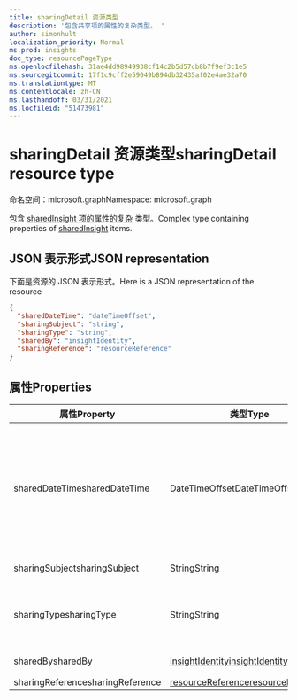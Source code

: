 ```yaml
---
title: sharingDetail 资源类型
description: '包含共享项的属性的复杂类型。 '
author: simonhult
localization_priority: Normal
ms.prod: insights
doc_type: resourcePageType
ms.openlocfilehash: 31ae4dd98949938cf14c2b5d57cb8b7f9ef3c1e5
ms.sourcegitcommit: 17f1c9cff2e59049b894db32435af02e4ae32a70
ms.translationtype: MT
ms.contentlocale: zh-CN
ms.lasthandoff: 03/31/2021
ms.locfileid: "51473981"
---
```

# <a name="sharingdetail-resource-type"></a><span data-ttu-id="35c78-103">sharingDetail 资源类型</span><span class="sxs-lookup"><span data-stu-id="35c78-103">sharingDetail resource type</span></span>

<span data-ttu-id="35c78-104">命名空间：microsoft.graph</span><span class="sxs-lookup"><span data-stu-id="35c78-104">Namespace: microsoft.graph</span></span>

<span data-ttu-id="35c78-105">包含 [sharedInsight 项的属性的复杂](insights-shared.md) 类型。</span><span class="sxs-lookup"><span data-stu-id="35c78-105">Complex type containing properties of [sharedInsight](insights-shared.md) items.</span></span> 

## <a name="json-representation"></a><span data-ttu-id="35c78-106">JSON 表示形式</span><span class="sxs-lookup"><span data-stu-id="35c78-106">JSON representation</span></span>
<span data-ttu-id="35c78-107">下面是资源的 JSON 表示形式。</span><span class="sxs-lookup"><span data-stu-id="35c78-107">Here is a JSON representation of the resource</span></span>
<!-- {
  "blockType": "resource",
  "optionalProperties": [

  ],
  "@odata.type": "microsoft.graph.sharingDetail"
}-->
```json
{
  "sharedDateTime": "dateTimeOffset",
  "sharingSubject": "string",
  "sharingType": "string",
  "sharedBy": "insightIdentity",
  "sharingReference": "resourceReference"
}
```

## <a name="properties"></a><span data-ttu-id="35c78-108">属性</span><span class="sxs-lookup"><span data-stu-id="35c78-108">Properties</span></span>

| <span data-ttu-id="35c78-109">属性</span><span class="sxs-lookup"><span data-stu-id="35c78-109">Property</span></span>              | <span data-ttu-id="35c78-110">类型</span><span class="sxs-lookup"><span data-stu-id="35c78-110">Type</span></span>          | <span data-ttu-id="35c78-111">说明</span><span class="sxs-lookup"><span data-stu-id="35c78-111">Description</span></span>  |
| -------------         |-----------    | -------------|
| <span data-ttu-id="35c78-112">sharedDateTime</span><span class="sxs-lookup"><span data-stu-id="35c78-112">sharedDateTime</span></span>        | <span data-ttu-id="35c78-113">DateTimeOffset</span><span class="sxs-lookup"><span data-stu-id="35c78-113">DateTimeOffset</span></span>| <span data-ttu-id="35c78-114">上次共享文件的日期和时间。</span><span class="sxs-lookup"><span data-stu-id="35c78-114">The date and time the file was last shared.</span></span> <span data-ttu-id="35c78-115">时间戳表示使用 ISO 8601 格式的日期和时间信息，并且始终处于 UTC 时间。</span><span class="sxs-lookup"><span data-stu-id="35c78-115">The timestamp represents date and time information using ISO 8601 format and is always in UTC time.</span></span> <span data-ttu-id="35c78-116">例如，2014 年 1 月 1 日午夜 UTC 如下所示：`2014-01-01T00:00:00Z`。</span><span class="sxs-lookup"><span data-stu-id="35c78-116">For example, midnight UTC on Jan 1, 2014 would look like this: `2014-01-01T00:00:00Z`.</span></span> <span data-ttu-id="35c78-117">只读。</span><span class="sxs-lookup"><span data-stu-id="35c78-117">Read-only.</span></span>  |
| <span data-ttu-id="35c78-118">sharingSubject</span><span class="sxs-lookup"><span data-stu-id="35c78-118">sharingSubject</span></span>        | <span data-ttu-id="35c78-119">String</span><span class="sxs-lookup"><span data-stu-id="35c78-119">String</span></span>          | <span data-ttu-id="35c78-120">与文档共享的主题。</span><span class="sxs-lookup"><span data-stu-id="35c78-120">The subject with which the document was shared.</span></span> |
| <span data-ttu-id="35c78-121">sharingType</span><span class="sxs-lookup"><span data-stu-id="35c78-121">sharingType</span></span>             | <span data-ttu-id="35c78-122">String</span><span class="sxs-lookup"><span data-stu-id="35c78-122">String</span></span>        | <span data-ttu-id="35c78-123">确定文档的共享方式，可通过"Link"、"Attachment"、"Group"、"Site"来表示。</span><span class="sxs-lookup"><span data-stu-id="35c78-123">Determines the way the document was shared, can be by a "Link", "Attachment", "Group", "Site".</span></span>     |
| <span data-ttu-id="35c78-124">sharedBy</span><span class="sxs-lookup"><span data-stu-id="35c78-124">sharedBy</span></span>                | [<span data-ttu-id="35c78-125">insightIdentity</span><span class="sxs-lookup"><span data-stu-id="35c78-125">insightIdentity</span></span>](insights-insightidentity.md)      | <span data-ttu-id="35c78-126">共享文档的用户。</span><span class="sxs-lookup"><span data-stu-id="35c78-126">The user who shared the document.</span></span>  |
| <span data-ttu-id="35c78-127">sharingReference</span><span class="sxs-lookup"><span data-stu-id="35c78-127">sharingReference</span></span>        | [<span data-ttu-id="35c78-128">resourceReference</span><span class="sxs-lookup"><span data-stu-id="35c78-128">resourceReference</span></span>](insights-resourcereference.md)      |  |

